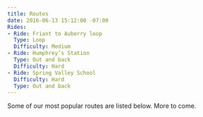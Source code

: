 ```yaml
---
title: Routes
date: 2016-06-13 15:12:00 -07:00
Rides:
- Ride: Friant to Auberry loop
  Type: Loop
  Difficulty: Medium
- Ride: Humphrey’s Station
  Type: Out and back
  Difficulty: Hard
- Ride: Spring Valley School
  Difficulty: Hard
  Type: Out and back
---
```


Some of our most popular routes are listed below. More to come.